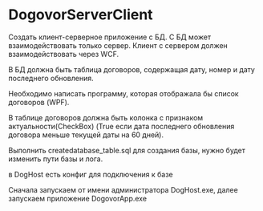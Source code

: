 # DogovorServerClient
Создать клиент-серверное приложение с БД. С БД может взаимодействовать только сервер. Клиент с сервером должен взаимодействовать через WCF. 

В БД должна быть таблица договоров, содержащая дату, номер и дату последнего обновления.

Необходимо написать программу, которая отображала бы список договоров (WPF). 

В таблице договоров должна быть колонка с признаком актуальности(CheckBox) (True если дата последнего обновления договора меньше текущей даты на 60 дней).


Выполнить createdatabase_table.sql для создания базы, нужно будет изменить пути базы и лога.

в DogHost есть конфиг для подключения к базе

Сначала запускаем от имени администратора DogHost.exe, далее запускаем приложение DogovorApp.exe
